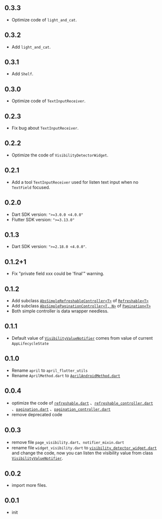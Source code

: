 ## 0.3.3

* Optimize code of `light_and_cat`.

## 0.3.2

* Add `light_and_cat`.

## 0.3.1

* Add `Shelf`.

## 0.3.0

* Optimize code of `TextInputReceiver`.

## 0.2.3

* Fix bug about `TextInputReceiver`.

## 0.2.2

* Optimize the code of `VisibilityDetectorWidget`.

## 0.2.1

* Add a tool `TextInputReceiver` used for listen text input when no `TextField` focused.

## 0.2.0

* Dart SDK version: `">=3.0.0 <4.0.0"`
* Flutter SDK version: `">=3.13.0"`

## 0.1.3

* Dart SDK version: `">=2.18.0 <4.0.0"`.

## 0.1.2+1

* Fix "private field xxx could be 'final'" warning.

## 0.1.2

* Add subclass [`AbsSimpleRefreshableController<T>`](
  ./lib/src/data/refreshable/simple/simple_refreshable_controller.dart)
  of [`Refreshable<T>`](./lib/src/data/refreshable/refreshable.dart)
* Add subclass [`AbsSimplePaginationController<T, N>`](
  ./lib/src/data/pagination/simple/simple_pagination_controller.dart)
  of [`Pagination<T>`](./lib/src/data/pagination/pagination.dart)
* Both simple controller is data wrapper needless.

## 0.1.1

* Default value of [`VisibilityValueNotifier`](./lib/src/widgets/visibility_detector_widget.dart)
  comes from value of current `AppLifecycleState`

## 0.1.0

* Rename `april` to `april_flutter_utils`
* Rename `AprilMethod.dart`
  to [`AprilAndroidMethod.dart`](./lib/src/method/april_android_method.dart)

## 0.0.4

* optimize the code of [`refreshable.dart`](./lib/src/data/refreshable/refreshable.dart)
  、[`refreshable_controller.dart`](./lib/src/data/refreshable/refreshable_controller.dart)
  、[`pagination.dart`](./lib/src/data/pagination/pagination.dart)
  、[`pagination_controller.dart`](./lib/src/data/pagination/pagination_controller.dart)
* remove deprecated code

## 0.0.3

* remove file `page_visibility.dart`、`notifier_mixin.dart`
* rename file `widget_visibility.dart`
  to [`visibility_detector_widget.dart`](./lib/src/widgets/visibility_detector_widget.dart) and
  change the code, now you
  can listen the visibility value
  from class [`VisibilityValueNotifier`](./lib/src/widgets/visibility_detector_widget.dart).

## 0.0.2

* import more files.

## 0.0.1

* init
